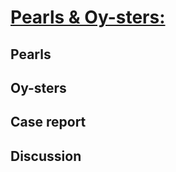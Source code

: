 <!--
Filename: 	2019-mm-dd_yoMF.md
Project: 	/Users/shume/Developer/physician/Neurol/PaO
Author: 	shumez <https://github.com/shumez>
Created: 	2019-04-09 19:25:2
Modified: 	2019-04-23 14:25:38
-----
Copyright (c) 2019 shumez
-->

# [Pearls & Oy-sters: ][2019_]


## Pearls


## Oy-sters


## Case report


## Discussion



## 

<!-- ref -->
[2019_]: .

<!-- fig -->